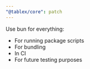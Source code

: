 ```yaml
---
"@tablex/core": patch
---
```


Use bun for everything:

- For running package scripts
- For bundling
- In CI
- For future testing purposes
